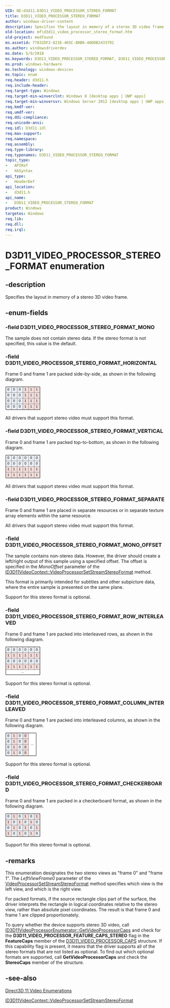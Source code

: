 ```yaml
---
UID: NE:d3d11.D3D11_VIDEO_PROCESSOR_STEREO_FORMAT
title: D3D11_VIDEO_PROCESSOR_STEREO_FORMAT
author: windows-driver-content
description: Specifies the layout in memory of a stereo 3D video frame.
old-location: mf\d3d11_video_processor_stereo_format.htm
old-project: medfound
ms.assetid: 77832DF2-821E-465C-80B6-46DDB2433791
ms.author: windowsdriverdev
ms.date: 5/9/2018
ms.keywords: D3D11_VIDEO_PROCESSOR_STEREO_FORMAT, D3D11_VIDEO_PROCESSOR_STEREO_FORMAT enumeration [Media Foundation], D3D11_VIDEO_PROCESSOR_STEREO_FORMAT_CHECKERBOARD, D3D11_VIDEO_PROCESSOR_STEREO_FORMAT_COLUMN_INTERLEAVED, D3D11_VIDEO_PROCESSOR_STEREO_FORMAT_HORIZONTAL, D3D11_VIDEO_PROCESSOR_STEREO_FORMAT_MONO, D3D11_VIDEO_PROCESSOR_STEREO_FORMAT_MONO_OFFSET, D3D11_VIDEO_PROCESSOR_STEREO_FORMAT_ROW_INTERLEAVED, D3D11_VIDEO_PROCESSOR_STEREO_FORMAT_SEPARATE, D3D11_VIDEO_PROCESSOR_STEREO_FORMAT_VERTICAL, d3d11/D3D11_VIDEO_PROCESSOR_STEREO_FORMAT, d3d11/D3D11_VIDEO_PROCESSOR_STEREO_FORMAT_CHECKERBOARD, d3d11/D3D11_VIDEO_PROCESSOR_STEREO_FORMAT_COLUMN_INTERLEAVED, d3d11/D3D11_VIDEO_PROCESSOR_STEREO_FORMAT_HORIZONTAL, d3d11/D3D11_VIDEO_PROCESSOR_STEREO_FORMAT_MONO, d3d11/D3D11_VIDEO_PROCESSOR_STEREO_FORMAT_MONO_OFFSET, d3d11/D3D11_VIDEO_PROCESSOR_STEREO_FORMAT_ROW_INTERLEAVED, d3d11/D3D11_VIDEO_PROCESSOR_STEREO_FORMAT_SEPARATE, d3d11/D3D11_VIDEO_PROCESSOR_STEREO_FORMAT_VERTICAL, mf.d3d11_video_processor_stereo_format
ms.prod: windows-hardware
ms.technology: windows-devices
ms.topic: enum
req.header: d3d11.h
req.include-header: 
req.target-type: Windows
req.target-min-winverclnt: Windows 8 [desktop apps | UWP apps]
req.target-min-winversvr: Windows Server 2012 [desktop apps | UWP apps]
req.kmdf-ver: 
req.umdf-ver: 
req.ddi-compliance: 
req.unicode-ansi: 
req.idl: D3d11.idl
req.max-support: 
req.namespace: 
req.assembly: 
req.type-library: 
req.typenames: D3D11_VIDEO_PROCESSOR_STEREO_FORMAT
topic_type:
-	APIRef
-	kbSyntax
api_type:
-	HeaderDef
api_location:
-	d3d11.h
api_name:
-	D3D11_VIDEO_PROCESSOR_STEREO_FORMAT
product: Windows
targetos: Windows
req.lib: 
req.dll: 
req.irql: 
---
```


# D3D11_VIDEO_PROCESSOR_STEREO_FORMAT enumeration


## -description


Specifies the layout in memory of a stereo 3D video frame.


## -enum-fields




### -field D3D11_VIDEO_PROCESSOR_STEREO_FORMAT_MONO

The sample does not contain stereo data.  If the stereo format is not specified, this value is the default.


### -field D3D11_VIDEO_PROCESSOR_STEREO_FORMAT_HORIZONTAL

Frame 0 and frame 1 are packed side-by-side, as shown in the following diagram.

<img alt="Side-by-side packing" src="images/dxgistereo3d02.png"/>

All drivers that support stereo video must support this format.


### -field D3D11_VIDEO_PROCESSOR_STEREO_FORMAT_VERTICAL

Frame 0 and frame 1 are packed top-to-bottom, as shown in the following diagram.

<img alt="Top-to-bottom packing" src="images/dxgistereo3d01.png"/>

All drivers that support stereo video must support this format.


### -field D3D11_VIDEO_PROCESSOR_STEREO_FORMAT_SEPARATE

Frame 0 and frame 1 are placed in separate resources or in separate texture array elements within the same resource.

All drivers that support stereo video must support this format.


### -field D3D11_VIDEO_PROCESSOR_STEREO_FORMAT_MONO_OFFSET

The sample contains non-stereo data. However, the driver should create a left/right output of this sample using a specified offset.  The offset is specified in the <i>MonoOffset</i> parameter of the <a href="https://msdn.microsoft.com/FAAE902A-622E-42D2-B332-CD4126A4182E">ID3D11VideoContext::VideoProcessorSetStreamStereoFormat</a> method. 

This format is primarily intended for subtitles and other subpicture data, where the entire sample is presented on the same plane.

Support for this stereo format is optional.


### -field D3D11_VIDEO_PROCESSOR_STEREO_FORMAT_ROW_INTERLEAVED

Frame 0 and frame 1 are packed into interleaved rows, as shown in the following diagram.

<img alt="Interleaved rows" src="images/dxgistereo3d03.png"/>

Support for this stereo format is optional.


### -field D3D11_VIDEO_PROCESSOR_STEREO_FORMAT_COLUMN_INTERLEAVED

Frame 0 and frame 1 are packed into interleaved columns, as shown in the following diagram.

<img alt="Interleaved columns" src="images/dxgistereo3d04.png"/>

Support for this stereo format is optional.


### -field D3D11_VIDEO_PROCESSOR_STEREO_FORMAT_CHECKERBOARD

Frame 0 and frame 1 are packed in a checkerboard format, as shown in the following diagram.

<img alt="Checkerboard packing" src="images/dxgistereo3d05.png"/>

Support for this stereo format is optional.


## -remarks



This enumeration designates the two stereo views as "frame 0" and "frame 1". The <i>LeftViewFrame0</i> parameter of the <a href="https://msdn.microsoft.com/library/windows/hardware/hh439817">VideoProcessorSetStreamStereoFormat</a> method specifies which view is the left view, and which is the right view.

For packed formats, if the source rectangle clips part of the surface, the driver interprets the rectangle in logical coordinates relative to the stereo view,  rather than absolute pixel coordinates. The result is that frame 0 and frame 1 are clipped proportionately.

To query whether the device supports stereo 3D video, call <a href="https://msdn.microsoft.com/BE213FFE-FB1D-4BDC-A1AA-2EA487DF8D4A">ID3D11VideoProcessorEnumerator::GetVideoProcessorCaps</a> and check for the <b>D3D11_VIDEO_PROCESSOR_FEATURE_CAPS_STEREO</b> flag in the <b>FeatureCaps</b> member of the <a href="https://msdn.microsoft.com/EF79BE15-B92E-45C1-BC42-E89E06197C20">D3D11_VIDEO_PROCESSOR_CAPS</a> structure. If this capability flag is present, it means that the driver supports all of the stereo formats that are not  listed as optional. To find out which optional formats are supported, call <b>GetVideoProcessorCaps</b> and check the <b>StereoCaps</b> member of the structure.




## -see-also




<a href="https://msdn.microsoft.com/40061AD1-BCD9-4170-A442-34B4C792BB55">Direct3D 11 Video Enumerations</a>



<a href="https://msdn.microsoft.com/FAAE902A-622E-42D2-B332-CD4126A4182E">ID3D11VideoContext::VideoProcessorSetStreamStereoFormat</a>
 

 

